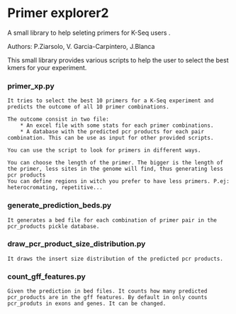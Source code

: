 # Primer explorer2

A small library to help seleting primers for K-Seq users .

Authors: P.Ziarsolo, V. Garcia-Carpintero, J.Blanca

This small library provides various scripts to help the user to select the best kmers for your experiment.

### primer_xp.py
    
    It tries to select the best 10 primers for a K-Seq experiment and predicts the outcome of all 10 primer combinations.
    
    The outcome consist in two file:
        * An excel file with some stats for each primer combinations.
        * A database with the predicted pcr products for each pair combination. This can be use as input for other provided scripts.
               
    You can use the script to look for primers in different ways. 

    You can choose the length of the primer. The bigger is the length of the primer, less sites in the genome will find, thus generating less pcr products
    You can define regions in witch you prefer to have less primers. P.ej: heterocromating, repetitive...

### generate_prediction_beds.py        

    It generates a bed file for each combination of primer pair in the pcr_products pickle database. 

### draw_pcr_product_size_distribution.py

    It draws the insert size distribution of the predicted pcr products.
    
### count_gff_features.py

    Given the prediction in bed files. It counts how many predicted pcr_products are in the gff features. By default in only counts pcr_produts in exons and genes. It can be changed.
